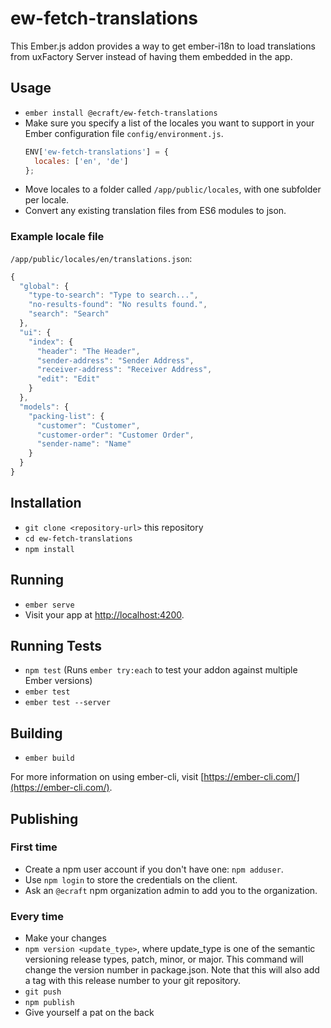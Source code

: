 # ew-fetch-translations

This Ember.js addon provides a way to get ember-i18n to load translations from uxFactory Server instead of having them embedded in the app.

## Usage

* `ember install @ecraft/ew-fetch-translations`
* Make sure you specify a list of the locales you want to support in your Ember configuration file `config/environment.js`.
  ```js
  ENV['ew-fetch-translations'] = {
    locales: ['en', 'de']
  };
  ```
* Move locales to a folder called `/app/public/locales`, with one subfolder per locale.
* Convert any existing translation files from ES6 modules to json.

### Example locale file

`/app/public/locales/en/translations.json`:

```js
{
  "global": {
    "type-to-search": "Type to search...",
    "no-results-found": "No results found.",
    "search": "Search"
  },
  "ui": {
    "index": {
      "header": "The Header",
      "sender-address": "Sender Address",
      "receiver-address": "Receiver Address",
      "edit": "Edit"
    }
  },
  "models": {
    "packing-list": {
      "customer": "Customer",
      "customer-order": "Customer Order",
      "sender-name": "Name"
    }
  }
}
```

## Installation

* `git clone <repository-url>` this repository
* `cd ew-fetch-translations`
* `npm install`

## Running

* `ember serve`
* Visit your app at [http://localhost:4200](http://localhost:4200).

## Running Tests

* `npm test` (Runs `ember try:each` to test your addon against multiple Ember versions)
* `ember test`
* `ember test --server`

## Building

* `ember build`

For more information on using ember-cli, visit [https://ember-cli.com/](https://ember-cli.com/).

## Publishing

### First time

* Create a npm user account if you don't have one: `npm adduser`.
* Use `npm login` to store the credentials on the client.
* Ask an `@ecraft` npm organization admin to add you to the organization.

### Every time

* Make your changes
* `npm version <update_type>`, where update_type is one of the semantic versioning release types, patch, minor, or major. This command will change the version number in package.json. Note that this will also add a tag with this release number to your git repository.
* `git push`
* `npm publish`
* Give yourself a pat on the back
